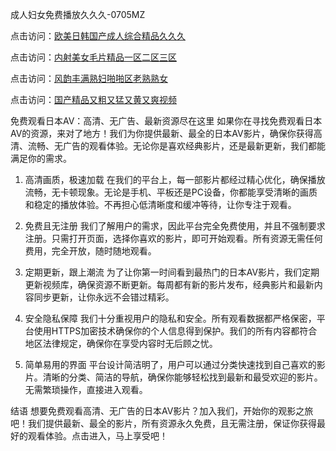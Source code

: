
成人妇女免费播放久久久-0705MZ

点击访问：<a href="https://heiliaoga6s9v.pages.dev">欧美日韩国产成人综合精品久久久</a>

点击访问：<a href="https://heiliaoow5kzm.pages.dev">内射美女毛片精品一区二区三区</a>

点击访问：<a href="https://heiliao2dmwwy.pages.dev">风韵丰满熟妇啪啪区老熟熟女</a>

点击访问：<a href="https://heiliaoll4qsx.pages.dev">国产精品又粗又猛又黄又爽视频</a>


免费观看日本AV：高清、无广告、最新资源尽在这里
如果你在寻找免费观看日本AV的资源，来对了地方！我们为你提供最新、最全的日本AV影片，确保你获得高清、流畅、无广告的观看体验。无论你是喜欢经典影片，还是最新更新，我们都能满足你的需求。

1. 高清画质，极速加载
在我们的平台上，每一部影片都经过精心优化，确保播放流畅，无卡顿现象。无论是手机、平板还是PC设备，你都能享受清晰的画质和稳定的播放体验。不再担心低清晰度和缓冲等待，让你专注于观看。

2. 免费且无注册
我们了解用户的需求，因此平台完全免费使用，并且不强制要求注册。只需打开页面，选择你喜欢的影片，即可开始观看。所有资源无需任何费用，完全开放，随时随地观看。

3. 定期更新，跟上潮流
为了让你第一时间看到最热门的日本AV影片，我们定期更新视频库，确保资源不断更新。每周都有新的影片发布，经典影片和最新内容同步更新，让你永远不会错过精彩。

4. 安全隐私保障
我们十分重视用户的隐私和安全。所有观看数据都严格保密，平台使用HTTPS加密技术确保你的个人信息得到保护。我们的所有内容都符合地区法律规定，确保你在享受内容时无后顾之忧。

5. 简单易用的界面
平台设计简洁明了，用户可以通过分类快速找到自己喜欢的影片。清晰的分类、简洁的导航，确保你能够轻松找到最新和最受欢迎的影片。无需繁琐操作，直接进入观看。

结语
想要免费观看高清、无广告的日本AV影片？加入我们，开始你的观影之旅吧！我们提供最新、最全的影片，所有资源永久免费，且无需注册，保证你获得最好的观看体验。点击进入，马上享受吧！





<span style="display:none;">[Canonical link](  ）</span>
